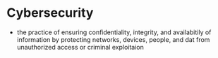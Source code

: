 # Cybersecurity
- the practice of ensuring confidentiality, integrity, and availabitily of information by protecting networks, devices, people, and dat from unauthorized access or criminal exploitaion
				